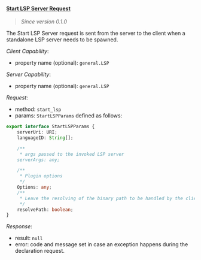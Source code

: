 #### <a href="#start_lsp" name="start_lsp" class="anchor">Start LSP Server Request</a>

> *Since version 0.1.0*

The Start LSP Server request is sent from the server to the client when a standalone LSP server needs to be spawned.

_Client Capability_:
* property name (optional): `general.LSP`

_Server Capability_:
* property name (optional): `general.LSP`


_Request_:
* method: `start_lsp`
* params: `StartLSPParams` defined as follows:

<div class="anchorHolder"><a href="#StartLSPParams" name="StartLSPParams" class="linkableAnchor"></a></div>

```typescript
export interface StartLSPParams {
    serverUri: URI;
    languageID: String[];

    /**
     * args passed to the invoked LSP server
    serverArgs: any;

    /**
     * Plugin options
     */
    Options: any;
    /**
     * Leave the resolving of the binary path to be handled by the client
     */
    resolvePath: boolean;
}
```

_Response_:
* result: `null`
* error: code and message set in case an exception happens during the declaration request.
